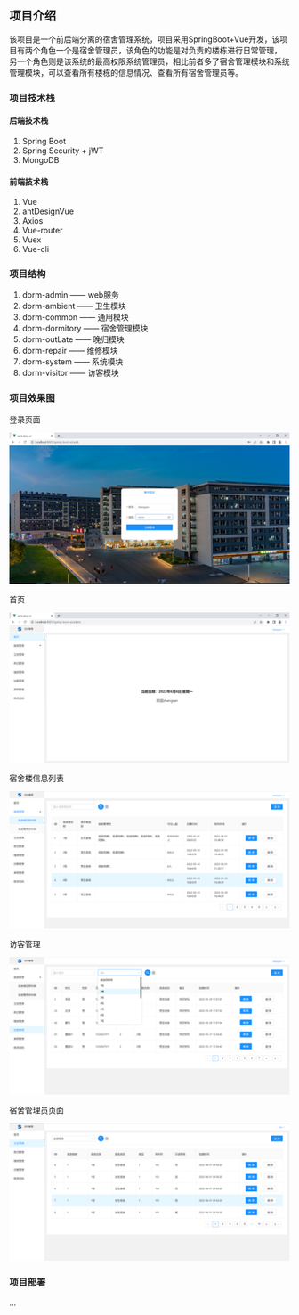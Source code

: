 ## 项目介绍
该项目是一个前后端分离的宿舍管理系统，项目采用SpringBoot+Vue开发，该项目有两个角色一个是宿舍管理员，该角色的功能是对负责的楼栋进行日常管理，
另一个角色则是该系统的最高权限系统管理员，相比前者多了宿舍管理模块和系统管理模块，可以查看所有楼栋的信息情况、查看所有宿舍管理员等。

### 项目技术栈

#### 后端技术栈
1. Spring Boot
2. Spring Security + jWT
3. MongoDB

#### 前端技术栈
1. Vue
2. antDesignVue
3. Axios
4. Vue-router
5. Vuex
7. Vue-cli


### 项目结构

1. dorm-admin —— web服务
2. dorm-ambient —— 卫生模块
3. dorm-common —— 通用模块
4. dorm-dormitory —— 宿舍管理模块
5. dorm-outLate —— 晚归模块
6. dorm-repair —— 维修模块
7. dorm-system —— 系统模块
8. dorm-visitor —— 访客模块


### 项目效果图
登录页面

![my-login.png](dorm-admin/src/main/resources/image/login.png)

首页

![my-home.png](dorm-admin/src/main/resources/image/home.png)


宿舍楼信息列表

![my-info.png](dorm-admin/src/main/resources/image/info.png)


访客管理

![my-info2.png](dorm-admin/src/main/resources/image/info2.png)

宿舍管理员页面

![my-info3.png](dorm-admin/src/main/resources/image/info3.png)

### 项目部署
...
